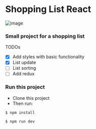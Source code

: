 # Shopping List React

![image](https://github.com/AlexisF27/todo-react/assets/31175897/6348c4d9-6172-4e40-95f6-9688ba073abe)


### Small project for a shopping list 
TODOs
- [x] Add styles with basic functionality
- [x] List update
- [ ] List sorting
- [ ] Add redux

### Run this project

- Clone this project
- Then run:
  
```shell
$ npm install
```

```shell
$ npm run dev
```
